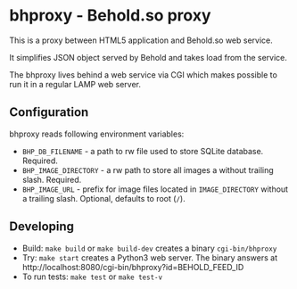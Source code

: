 # bhproxy - Behold.so proxy

This is a proxy between HTML5 application and Behold.so web service.

It simplifies JSON object served by Behold and takes load from the service.

The bhproxy lives behind a web service via CGI which makes possible to run it in a regular LAMP web server.

## Configuration

bhproxy reads following environment variables:

* `BHP_DB_FILENAME` - a path to rw file used to store SQLite database. Required.
* `BHP_IMAGE_DIRECTORY` - a rw path to store all images a without trailing slash. Required.
* `BHP_IMAGE_URL` - prefix for image files located in `IMAGE_DIRECTORY` without a trailing slash. Optional, defaults to root (`/`).

## Developing

* Build: `make build` or `make build-dev` creates a binary `cgi-bin/bhproxy`
* Try: `make start` creates a Python3 web server. The binary answers at http://localhost:8080/cgi-bin/bhproxy?id=BEHOLD_FEED_ID
* To run tests: `make test` or `make test-v`
